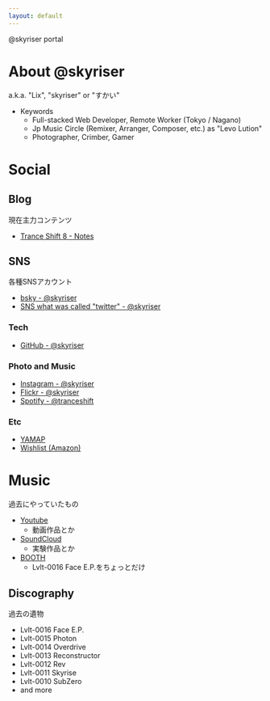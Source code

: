```yaml
---
layout: default
---
```


@skyriser portal

# About @skyriser

a.k.a. "Lix", "skyriser" or "すかい"

- Keywords
  - Full-stacked Web Developer, Remote Worker (Tokyo / Nagano)
  - Jp Music Circle (Remixer, Arranger, Composer, etc.) as "Levo Lution"
  - Photographer, Crimber, Gamer

# Social

## Blog

現在主力コンテンツ

- [Trance Shift 8 - Notes](https://notes.levolution.info/)

## SNS

各種SNSアカウント

- [bsky - @skyriser](https://bsky.app/profile/skyriser.bsky.social)
- [SNS what was called "twitter" - @skyriser](https://x.com/skyriser)

### Tech

- [GitHub - @skyriser](https://github.com/skyriser)

### Photo and Music

- [Instagram - @skyriser](https://www.instagram.com/skyriser)
- [Flickr - @skyriser](https://flickr.com/photos/skyriser)
- [Spotify - @tranceshift](https://open.spotify.com/user/tranceshift)

### Etc

- [YAMAP](https://yamap.com/users/625446)
- [Wishlist (Amazon)](http://www.amazon.co.jp/registry/wishlist/WALAFICIEIZE)

# Music

過去にやっていたもの

- [Youtube](https://www.youtube.com/channel/UCsMDEQsQcAf9ov4uKSi-wCA)
  - 動画作品とか
- [SoundCloud](https://soundcloud.com/skyriser)
  - 実験作品とか
- [BOOTH](https://skyriser.booth.pm/)
  - Lvlt-0016 Face E.P.をちょっとだけ

## Discography

過去の遺物

- Lvlt-0016 Face E.P.
- Lvlt-0015 Photon
- Lvlt-0014 Overdrive
- Lvlt-0013 Reconstructor
- Lvlt-0012 Rev
- Lvlt-0011 Skyrise
- Lvlt-0010 SubZero
- and more
